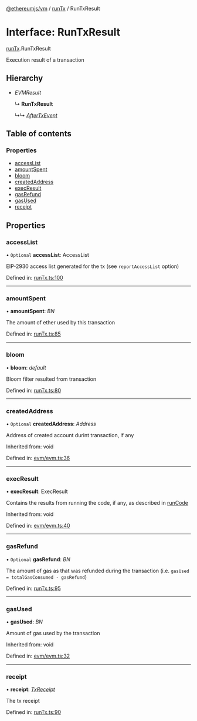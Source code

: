 [@ethereumjs/vm](../README.md) / [runTx](../modules/runtx.md) / RunTxResult

# Interface: RunTxResult

[runTx](../modules/runtx.md).RunTxResult

Execution result of a transaction

## Hierarchy

* *EVMResult*

  ↳ **RunTxResult**

  ↳↳ [*AfterTxEvent*](runtx.aftertxevent.md)

## Table of contents

### Properties

- [accessList](runtx.runtxresult.md#accesslist)
- [amountSpent](runtx.runtxresult.md#amountspent)
- [bloom](runtx.runtxresult.md#bloom)
- [createdAddress](runtx.runtxresult.md#createdaddress)
- [execResult](runtx.runtxresult.md#execresult)
- [gasRefund](runtx.runtxresult.md#gasrefund)
- [gasUsed](runtx.runtxresult.md#gasused)
- [receipt](runtx.runtxresult.md#receipt)

## Properties

### accessList

• `Optional` **accessList**: AccessList

EIP-2930 access list generated for the tx (see `reportAccessList` option)

Defined in: [runTx.ts:100](https://github.com/ethereumjs/ethereumjs-monorepo/blob/master/packages/vm/lib/runTx.ts#L100)

___

### amountSpent

• **amountSpent**: *BN*

The amount of ether used by this transaction

Defined in: [runTx.ts:85](https://github.com/ethereumjs/ethereumjs-monorepo/blob/master/packages/vm/lib/runTx.ts#L85)

___

### bloom

• **bloom**: *default*

Bloom filter resulted from transaction

Defined in: [runTx.ts:80](https://github.com/ethereumjs/ethereumjs-monorepo/blob/master/packages/vm/lib/runTx.ts#L80)

___

### createdAddress

• `Optional` **createdAddress**: *Address*

Address of created account durint transaction, if any

Inherited from: void

Defined in: [evm/evm.ts:36](https://github.com/ethereumjs/ethereumjs-monorepo/blob/master/packages/vm/lib/evm/evm.ts#L36)

___

### execResult

• **execResult**: ExecResult

Contains the results from running the code, if any, as described in [runCode](../classes/index.default.md#runcode)

Inherited from: void

Defined in: [evm/evm.ts:40](https://github.com/ethereumjs/ethereumjs-monorepo/blob/master/packages/vm/lib/evm/evm.ts#L40)

___

### gasRefund

• `Optional` **gasRefund**: *BN*

The amount of gas as that was refunded during the transaction (i.e. `gasUsed = totalGasConsumed - gasRefund`)

Defined in: [runTx.ts:95](https://github.com/ethereumjs/ethereumjs-monorepo/blob/master/packages/vm/lib/runTx.ts#L95)

___

### gasUsed

• **gasUsed**: *BN*

Amount of gas used by the transaction

Inherited from: void

Defined in: [evm/evm.ts:32](https://github.com/ethereumjs/ethereumjs-monorepo/blob/master/packages/vm/lib/evm/evm.ts#L32)

___

### receipt

• **receipt**: [*TxReceipt*](../modules/types.md#txreceipt)

The tx receipt

Defined in: [runTx.ts:90](https://github.com/ethereumjs/ethereumjs-monorepo/blob/master/packages/vm/lib/runTx.ts#L90)
